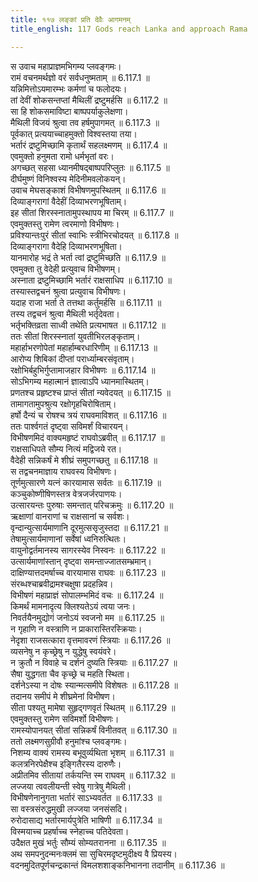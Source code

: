 ```yaml
---
title: ११७ लङ्कां प्रति देवैः आगमनम्
title_english: 117 Gods reach Lanka and approach Rama

---
```



<div class="audioEmbed"  caption="श्रीराम-हरिसीताराममूर्ति-घनपाठिभ्यां वचनम्" src="https://archive.org/download/Ramayana-recitation-Sriram-harisItArAmamUrti-Ghanapaati-v2/Kanda_6/Kanda_6_YK-114-Vibhishana_brings_Seetha_to_Rama_0.mp3"></div>


स उवाच महाप्राज्ञमभिगम्य प्लवङ्गमः।  
रामं वचनमर्थज्ञो वरं सर्वधनुष्मताम् ॥ 6.117.1 ॥   
यन्निमित्तोऽयमारम्भः कर्मणां च फलोदयः।  
तां देवीं शोकसन्तप्तां मैथिलीं द्रष्टुमर्हसि ॥ 6.117.2 ॥   
सा हि शोकसमाविष्टा बाष्पपर्याकुलेक्षणा।  
मैथिली विजयं श्रुत्वा तव हर्षमुपागमत् ॥ 6.117.3 ॥   
पूर्वकात् प्रत्ययाच्चाहमुक्तो विश्वस्तया तया।  
भर्तारं द्रष्टुमिच्छामि कृतार्थं सहलक्ष्मणम् ॥ 6.117.4 ॥   
एवमुक्तो हनुमता रामो धर्मभृतां वरः।  
अगच्छत् सहसा ध्यानमीषद्बाष्पपरिप्लुतः ॥ 6.117.5 ॥   
दीर्घमुष्णं विनिश्वस्य मेदिनीमवलोकयन्।  
उवाच मेघसङ्काशं विभीषणमुपस्थितम् ॥ 6.117.6 ॥   
दिव्याङ्गरागां वैदेहीं दिव्याभरणभूषिताम्।  
इह सीतां शिरस्स्नातामुपस्थापय मा चिरम् ॥ 6.117.7 ॥   
एवमुक्तस्तु रामेण त्वरमाणो विभीषणः।  
प्रविश्यान्तःपुरं सीतां स्वाभिः स्त्रीभिरचोदयत् ॥ 6.117.8 ॥   
दिव्याङ्गरागा वैदेहि दिव्याभरणभूषिता।  
यानमारोह भद्रं ते भर्ता त्वां द्रष्टुमिच्छति ॥ 6.117.9 ॥   
एवमुक्ता तु वेदेही प्रत्युवाच विभीषणम्।  
अस्नाता द्रष्टुमिच्छामि भर्तारं राक्षसाधिप ॥ 6.117.10 ॥   
तस्यास्तद्वचनं श्रुत्वा प्रत्युवाच विभीषणः।  
यदाह राजा भर्ता ते तत्तथा कर्तुमर्हसि ॥ 6.117.11 ॥   
तस्य तद्वचनं श्रुत्वा मैथिली भर्तृदेवता।  
भर्तृभक्तिव्रता साध्वी तथेति प्रत्यभाषत ॥ 6.117.12 ॥   
ततः सीतां शिरस्स्नातां युवतीभिरलङ्कृताम्।  
महार्हाभरणोपेतां महार्हाम्बरधारिणीम् ॥ 6.117.13 ॥   
आरोप्य शिबिकां दीप्तां परार्ध्याम्बरसंवृताम्।  
रक्षोभिर्बहुभिर्गुप्तामाजहार विभीषणः ॥ 6.117.14 ॥   
सोऽभिगम्य महात्मानं ज्ञात्वाऽपि ध्यानमास्थितम्।  
प्रणतश्च प्रहृष्टश्च प्राप्तं सीतां न्यवेदयत् ॥ 6.117.15 ॥   
तामागतामुपश्रुत्य रक्षोगृहचिरोषिताम्।  
हर्षो दैन्यं च रोषश्च त्रयं राघवमाविशत् ॥ 6.117.16 ॥   
ततः पार्श्वगतं दृष्ट्वा सविमर्शं विचारयन्।  
विभीषणमिदं वाक्यमहृष्टं राघवोऽब्रवीत् ॥ 6.117.17 ॥   
राक्षसाधिपते सौम्य नित्यं मद्विजये रत।  
वैदेही सन्निकर्षं मे शीघ्रं समुपगच्छतु ॥ 6.117.18 ॥   
स तद्वचनमाज्ञाय राघवस्य विभीषणः।  
तूर्णमुत्सारणे यत्नं कारयामास सर्वतः ॥ 6.117.19 ॥   
कञ्चुकोष्णीषिणस्तत्र वेत्रजर्जरपाणयः।  
उत्सारयन्तः पुरुषाः समन्तात् परिचक्रमुः ॥ 6.117.20 ॥   
ऋक्षाणां वानराणां च राक्षसानां च सर्वशः।  
वृन्दान्युत्सार्यमाणानि दूरमुत्ससृजुस्तदा ॥ 6.117.21 ॥   
तेषामुत्सार्यमाणानां सर्वेषां ध्वनिरुत्थितः।  
वायुनोद्वर्तमानस्य सागरस्येव निस्वनः ॥ 6.117.22 ॥   
उत्सार्यमाणांस्तान् दृष्ट्वा समन्ताज्जातसम्भ्रमान्।  
दाक्षिण्यात्तदमर्षाच्च वारयामास राघवः ॥ 6.117.23 ॥   
संरब्धश्चाब्रवीद्रामश्चक्षुषा प्रदहन्निव।  
विभीषणं महाप्राज्ञं सोपालम्भमिदं वचः ॥ 6.117.24 ॥   
किमर्थं मामनादृत्य क्लिश्यतेऽयं त्वया जनः।  
निवर्तयैनमुद्योगं जनोऽयं स्वजनो मम ॥ 6.117.25 ॥   
न गृहाणि न वस्त्राणि न प्राकारास्तिरस्क्रियाः।  
नेदृशा राजसत्कारा वृत्तमावरणं स्त्रियाः ॥ 6.117.26 ॥   
व्यसनेषु न कृच्छ्रेषु न युद्धेषु स्वयंवरे।  
न क्रुतौ न विवाहे च दर्शनं दुष्यति स्त्रियाः ॥ 6.117.27 ॥   
सैषा युद्धगता चैव कृच्छ्रे च महति स्थिता।  
दर्शनेऽस्या न दोषः स्यान्मत्समीपे विशेषतः ॥ 6.117.28 ॥   
तदानय समीपं मे शीघ्रमेनां विभीषण।  
सीता पश्यतु मामेषा सुहृद्गणवृतं स्थितम् ॥ 6.117.29 ॥   
एवमुक्तस्तु रामेण सविमर्शो विभीषणः।  
रामस्योपानयत् सीतां सन्निकर्षं विनीतवत् ॥ 6.117.30 ॥   
ततो लक्ष्मणसुग्रीवौ हनुमांश्च प्लवङ्गमः।  
निशम्य वाक्यं रामस्य बभूवुर्व्यथिता भृशम् ॥ 6.117.31 ॥   
कलत्रनिरपेक्षैश्च इङ्गितैरस्य दारुणैः।  
अप्रीतमिव सीतायां तर्कयन्ति स्म राघवम् ॥ 6.117.32 ॥   
लज्जया त्ववलीयन्ती स्वेषु गात्रेषु मैथिली।  
विभीषणेनानुगता भर्तारं साऽभ्यवर्तत ॥ 6.117.33 ॥   
सा वस्त्रसंरुद्धमुखी लज्जया जनसंसदि।  
रुरोदासाद्य भर्तारमार्यपुत्रेति भाषिणी ॥ 6.117.34 ॥   
विस्मयाच्च प्रहर्षाच्च स्नेहाच्च पतिदेवता।  
उदैक्षत मुखं भर्तुः सौम्यं सोम्यतरानना ॥ 6.117.35 ॥   
अथ समपनुदन्मनःक्लमं सा सुचिरमदृष्टमुदीक्ष्य वै प्रियस्य।  
वदनमुदितपूर्णचन्द्रकान्तं विमलशशाङ्कनिभानना तदानीम् ॥ 6.117.36 ॥   
